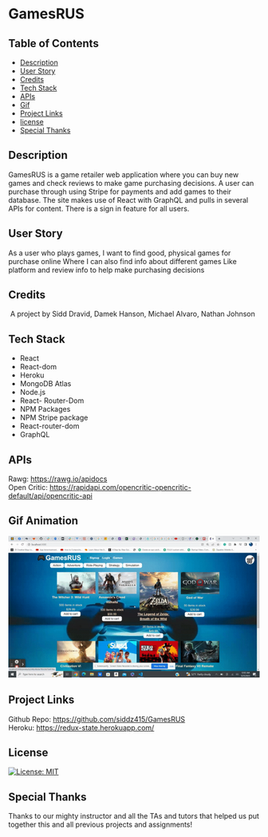 # GamesRUS

## Table of Contents
* [Description](#description)
* [User Story](#user-story)
* [Credits](#credits)
* [Tech Stack](#tech-stack)
* [APIs](#apis)
* [Gif](#Gif)
* [Project Links](#project-links)
* [license](#license)
* [Special Thanks](#special-thanks)


## Description
GamesRUS is a game retailer web application where you can buy new games and check reviews to make game purchasing decisions. A user can purchase through using Stripe for payments and add games to their database. The site makes use of React with GraphQL and pulls in several APIs for content. There is a sign in feature for all users.

## User Story

As a user who plays games,
I want to find good, physical games for purchase online
Where I can also find info about different games
Like platform and review info to help make purchasing decisions


## Credits
​
A project by Sidd Dravid, Damek Hanson, Michael Alvaro, Nathan Johnson

## Tech Stack
* React
* React-dom
* Heroku
* MongoDB Atlas
* Node.js
* React- Router-Dom
* NPM Packages
* NPM Stripe package
* React-router-dom
* GraphQL

## APIs
Rawg: https://rawg.io/apidocs <br />
Open Critic: https://rapidapi.com/opencritic-opencritic-default/api/opencritic-api

## Gif Animation
<img src="https://github.com/siddz415/GamesRUS/blob/main/Assets/game.gif?raw=true" />

## Project Links
Github Repo: https://github.com/siddz415/GamesRUS <br />
Heroku: https://redux-state.herokuapp.com/

## License
[![License: MIT](https://img.shields.io/badge/License-MIT-yellow.svg)](https://opensource.org/licenses/MIT)

## Special Thanks
Thanks to our mighty instructor and all the TAs and tutors that helped us put together this and all previous projects and assignments!
